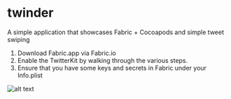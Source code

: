 twinder
=======

A simple application that showcases Fabric + Cocoapods and simple tweet swiping

1. Download Fabric.app via Fabric.io
2. Enable the TwitterKit by walking through the various steps.
3. Ensure that you have some keys and secrets in Fabric under your Info.plist

![alt text](https://garethpaul-app.appspot.com/static/images/twinder_app.png "Twinder App")
